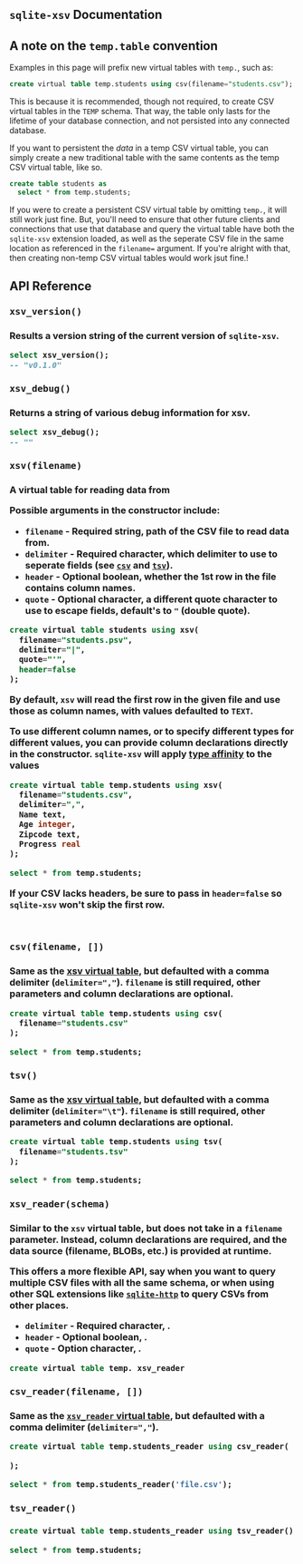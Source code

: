 ## `sqlite-xsv` Documentation

## A note on the `temp.table` convention

Examples in this page will prefix new virtual tables with `temp.`, such as:

```sql
create virtual table temp.students using csv(filename="students.csv");
```

This is because it is recommended, though not required, to create CSV virtual tables in the `TEMP` schema. That way, the table only lasts for the lifetime of your database connection, and not persisted into any connected database.

If you want to persistent the _data_ in a temp CSV virtual table, you can simply create a new traditional table with the same contents as the temp CSV virtual table, like so.

```sql
create table students as
  select * from temp.students;
```

If you were to create a persistent CSV virtual table by omitting `temp.`, it will still work just fine. But, you'll need to ensure that other future clients and connections that use that database and query the virtual table have both the `sqlite-xsv` extension loaded, as well as the seperate CSV file in the same location as referenced in the `filename=` argument. If you're alright with that, then creating non-temp CSV virtual tables would work jsut fine.!

## API Reference

<h3 name="xsv_version"> <pre>xsv_version()</pre><h3>

Results a version string of the current version of `sqlite-xsv`.

```sql
select xsv_version();
-- "v0.1.0"
```

<h3 name="xsv_debug"> <pre>xsv_debug()</pre><h3>

Returns a string of various debug information for xsv.

```sql
select xsv_debug();
-- ""
```

<h3 name="xsv"> <pre>xsv(filename)</pre><h3>

A virtual table for reading data from

Possible arguments in the constructor include:

- `filename` - Required string, path of the CSV file to read data from.
- `delimiter` - Required character, which delimiter to use to seperate fields (see [`csv`](#csv) and [`tsv`](#tsv)).
- `header` - Optional boolean, whether the 1st row in the file contains column names.
- `quote` - Optional character, a different quote character to use to escape fields, default's to `"` (double quote).

```sql
create virtual table students using xsv(
  filename="students.psv",
  delimiter="|",
  quote="'",
  header=false
);
```

By default, `xsv` will read the first row in the given file and use those as column names, with values defaulted to `TEXT`.

To use different column names, or to specify different types for different values, you can provide column declarations directly in the constructor. `sqlite-xsv` will apply [type affinity](https://www.sqlite.org/datatype3.html#type_affinity) to the values

```sql
create virtual table temp.students using xsv(
  filename="students.csv",
  delimiter=",",
  Name text,
  Age integer,
  Zipcode text,
  Progress real
);

select * from temp.students;
```

If your CSV lacks headers, be sure to pass in `header=false` so `sqlite-xsv` won't skip the first row.

```bash

```

```sql

```

<h3 name="csv"> <pre>csv(filename, [])</pre><h3>

Same as the [xsv virtual table](#xsv), but defaulted with a comma delimiter (`delimiter=","`). `filename` is still required, other parameters and column declarations are optional.

```sql
create virtual table temp.students using csv(
  filename="students.csv"
);

select * from temp.students;
```

<h3 name="tsv"> <pre>tsv()</pre><h3>

Same as the [xsv virtual table](#xsv), but defaulted with a comma delimiter (`delimiter="\t"`). `filename` is still required, other parameters and column declarations are optional.

```sql
create virtual table temp.students using tsv(
  filename="students.tsv"
);

select * from temp.students;
```

<h3 name="xsv_reader"> <pre>xsv_reader(schema)</pre><h3>

Similar to the `xsv` virtual table, but does not take in a `filename` parameter. Instead, column declarations are required, and the data source (filename, BLOBs, etc.) is provided at runtime.

This offers a more flexible API, say when you want to query multiple CSV files with all the same schema, or when using other SQL extensions like [`sqlite-http`](https://github.com/asg017/sqlite-http) to query CSVs from other places.

- `delimiter` - Required character, .
- `header` - Optional boolean, .
- `quote` - Option character, .

```sql
create virtual table temp. xsv_reader
```

<h3 name="csv_reader"> <pre>csv_reader(filename, [])</pre><h3>

Same as the [`xsv_reader` virtual table](#xsv_reader), but defaulted with a comma delimiter (`delimiter=","`).

```sql
create virtual table temp.students_reader using csv_reader(

);

select * from temp.students_reader('file.csv');
```

<h3 name="tsv_reader"> <pre>tsv_reader()</pre><h3>

```sql
create virtual table temp.students_reader using tsv_reader();

select * from temp.students;
```
